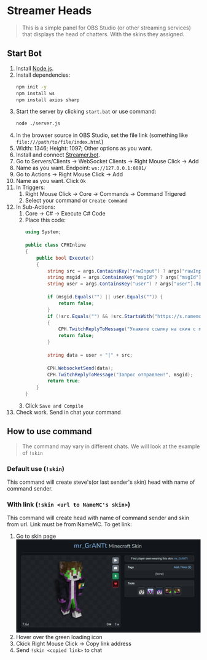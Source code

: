 # Streamer Heads
> This is a simple panel for OBS Studio (or other streaming services) that displays the head of chatters. With the skins they assigned.

## Start Bot
1. Install [Node.js](https://nodejs.org/en/download).
2. Install dependencies:
    ```Bash
    npm init -y
    npm install ws
    npm install axios sharp
    ```
3. Start the server by clicking `start.bat` or use command:
    ```Bash
    node ./server.js
    ```
4. In the browser source in OBS Studio, set the file link (something like `file:///path/to/file/index.html`)
5. Width: 1346; Height: 1097; Other options as you want.
6. Install and connect [Streamer.bot](https://streamer.bot/).
7. Go to Servers/Clients -> WebSocket Clients -> Right Mouse Click -> Add
8. Name as you want. Endpoint: `ws://127.0.0.1:8081/`
9. Go to Actions -> Right Mouse Click -> Add
10. Name as you want. Click `Ok`
11. In Triggers:
    1. Right Mouse Click -> Core -> Commands -> Command Trigered
    2. Select your command or `Create Command`
12. In Sub-Actions:
    1. Core -> C# -> Execute C# Code
    2. Place this code: 
        ```C#
        using System;

        public class CPHInline
        {
            public bool Execute()
            {
                string src = args.ContainsKey("rawInput") ? args["rawInput"].ToString() : "";
                string msgid = args.ContainsKey("msgId") ? args["msgId"].ToString() : "";
                string user = args.ContainsKey("user") ? args["user"].ToString() : "";

                if (msgid.Equals("") || user.Equals("")) {
                    return false;
                }
                if (!src.Equals("") && !src.StartsWith("https://s.namemc.com/"))
                {
                    CPH.TwitchReplyToMessage("Укажите ссылку на скин c namemc(гайд:)", msgid);
                    return false;
                }

                string data = user + "|" + src;
            
                CPH.WebsocketSend(data);
                CPH.TwitchReplyToMessage("Запрос отправлен!", msgid);
                return true;
            }
        }
        ```
    3. Click `Save and Compile`
13. Check work. Send in chat your command

## How to use command
> The command may vary in different chats. We will look at the example of `!skin` 

### Default use (`!skin`)
This command will create steve's(or last sender's skin) head with name of command sender.

### With link (`!skin <url to NameMC's skin>`)
This command will create head with name of command sender and skin from url.
Link must be from NameMC. To get link:
1. Go to skin page
![skin page example](image.png)
2. Hover over the green loading icon
3. Ckick Right Mouse Click -> Copy link address
4. Send `!skin <copied link>` to chat